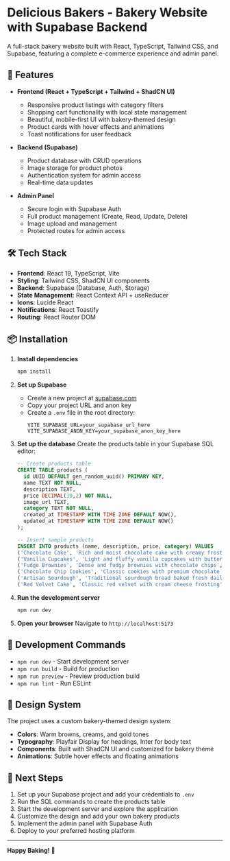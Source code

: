 # Delicious Bakers - Bakery Website with Supabase Backend

A full-stack bakery website built with React, TypeScript, Tailwind CSS, and Supabase, featuring a complete e-commerce experience and admin panel.

## 🚀 Features

- **Frontend (React + TypeScript + Tailwind + ShadCN UI)**
  - Responsive product listings with category filters
  - Shopping cart functionality with local state management
  - Beautiful, mobile-first UI with bakery-themed design
  - Product cards with hover effects and animations
  - Toast notifications for user feedback

- **Backend (Supabase)**
  - Product database with CRUD operations
  - Image storage for product photos
  - Authentication system for admin access
  - Real-time data updates

- **Admin Panel**
  - Secure login with Supabase Auth
  - Full product management (Create, Read, Update, Delete)
  - Image upload and management
  - Protected routes for admin access

## 🛠️ Tech Stack

- **Frontend**: React 19, TypeScript, Vite
- **Styling**: Tailwind CSS, ShadCN UI components
- **Backend**: Supabase (Database, Auth, Storage)
- **State Management**: React Context API + useReducer
- **Icons**: Lucide React
- **Notifications**: React Toastify
- **Routing**: React Router DOM

## 📦 Installation

1. **Install dependencies**
   ```bash
   npm install
   ```

2. **Set up Supabase**
   - Create a new project at [supabase.com](https://supabase.com)
   - Copy your project URL and anon key
   - Create a `.env` file in the root directory:
     ```env
     VITE_SUPABASE_URL=your_supabase_url_here
     VITE_SUPABASE_ANON_KEY=your_supabase_anon_key_here
     ```

3. **Set up the database**
   Create the products table in your Supabase SQL editor:
   ```sql
   -- Create products table
   CREATE TABLE products (
     id UUID DEFAULT gen_random_uuid() PRIMARY KEY,
     name TEXT NOT NULL,
     description TEXT,
     price DECIMAL(10,2) NOT NULL,
     image_url TEXT,
     category TEXT NOT NULL,
     created_at TIMESTAMP WITH TIME ZONE DEFAULT NOW(),
     updated_at TIMESTAMP WITH TIME ZONE DEFAULT NOW()
   );

   -- Insert sample products
   INSERT INTO products (name, description, price, category) VALUES
   ('Chocolate Cake', 'Rich and moist chocolate cake with creamy frosting', 29.99, 'Cakes'),
   ('Vanilla Cupcakes', 'Light and fluffy vanilla cupcakes with buttercream', 3.99, 'Cupcakes'),
   ('Fudge Brownies', 'Dense and fudgy brownies with chocolate chips', 4.99, 'Brownies'),
   ('Chocolate Chip Cookies', 'Classic cookies with premium chocolate chips', 2.99, 'Cookies'),
   ('Artisan Sourdough', 'Traditional sourdough bread baked fresh daily', 6.99, 'Breads'),
   ('Red Velvet Cake', 'Classic red velvet with cream cheese frosting', 34.99, 'Cakes');
   ```

4. **Run the development server**
   ```bash
   npm run dev
   ```

5. **Open your browser**
   Navigate to `http://localhost:5173`

## 🔧 Development Commands

- `npm run dev` - Start development server
- `npm run build` - Build for production
- `npm run preview` - Preview production build
- `npm run lint` - Run ESLint

## 🎨 Design System

The project uses a custom bakery-themed design system:

- **Colors**: Warm browns, creams, and gold tones
- **Typography**: Playfair Display for headings, Inter for body text
- **Components**: Built with ShadCN UI and customized for bakery theme
- **Animations**: Subtle hover effects and floating animations

## 🚀 Next Steps

1. Set up your Supabase project and add your credentials to `.env`
2. Run the SQL commands to create the products table
3. Start the development server and explore the application
4. Customize the design and add your own bakery products
5. Implement the admin panel with Supabase Auth
6. Deploy to your preferred hosting platform

---

**Happy Baking! 🧁**
